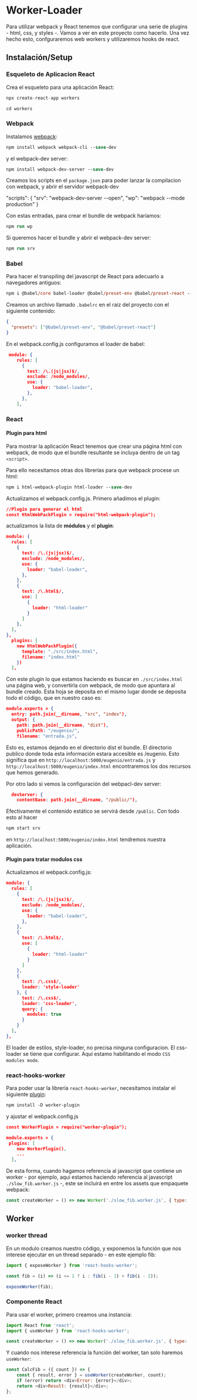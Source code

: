 # Worker-Loader

Para utilizar webpack y React tenemos que configurar una serie de plugins - html, css, y styles -. Vamos a ver en este proyecto como hacerlo. Una vez hecho esto, confguraremos web workers y utilizaremos hooks de react.

## Instalación/Setup

### Esqueleto de Aplicacion React

Crea el esqueleto para una aplicación React:

```js
npx create-react-app workers

cd workers
```

### Webpack


Instalamos [webpack](../workerizeloader/Webpack.md):

```ps
npm install webpack webpack-cli --save-dev
```

y el webpack-dev server:

```ps
npm install webpack-dev-server --save-dev
```

Creamos los scripts en el `package.json` para poder lanzar la compilacion con webpack, y abrir el servidor webpack-dev

"scripts": {
  "srv": "webpack-dev-server --open",
  "wp": "webpack --mode production"
}

Con estas entradas, para crear el bundle de webpack haríamos:

```ps
npm run wp
```

Si queremos hacer el bundle y abrir el webpack-dev server:

```ps
npm run srv
```

### Babel

Para hacer el transpiling del javascript de React para adecuarlo a navegadores antiguos:

```ps
npm i @babel/core babel-loader @babel/preset-env @babel/preset-react --save-dev
```

Creamos un archivo llamado `.babelrc` en el raiz del proyecto con el siguiente contenido:

```json
{
  "presets": ["@babel/preset-env", "@babel/preset-react"]
}
```

En el webpack.config.js configuramos el loader de babel:

```json
 module: {
    rules: [
      {
        test: /\.(js|jsx)$/,
        exclude: /node_modules/,
        use: {
          loader: "babel-loader",
        },
      },
    ],
```

### React

#### Plugin para html

Para mostrar la aplicación React tenemos que crear una página html con webpack, de modo que el bundle resultante se incluya dentro de un tag `<script>`.

Para ello necesitamos otras dos librerías para que webpack procese un html:

```ps
npm i html-webpack-plugin html-loader --save-dev
```

Actualizamos el webpack.config.js. Primero añadimos el plugin:

```json
//Plugin para generar el html
const HtmlWebPackPlugin = require("html-webpack-plugin");
```

actualizamos la lista de __módulos__ y el __plugin__:

```json
module: {
  rules: [
    {
      test: /\.(js|jsx)$/,
      exclude: /node_modules/,
      use: {
        loader: "babel-loader",
      },
    },
    {
      test: /\.html$/,
      use: [
        {
          loader: "html-loader"
        }
      ]
    },
  ],
},
  plugins: [
    new HtmlWebPackPlugin({
      template: "./src/index.html",
      filename: "index.html"
    })
  ],
```

Con este plugin lo que estamos haciendo es buscar en `./src/index.html` una página web, y convertirla con webpack, de modo que apuntara al bundle creado. Esta hoja se deposita en el mismo lugar donde se deposita todo el código, que en nuestro caso es:

```json
module.exports = {
  entry: path.join(__dirname, "src", "index"),
  output: {
    path: path.join(__dirname, "dist"),
    publicPath: "/eugenio/",
    filename: "entrada.js",
```

Esto es, estamos dejando en el directorio dist el bundle. El directorio publico donde toda esta información estara accesible es /eugenio. Esto significa que en `http://localhost:5000/eugenio/entrada.js` y `http://localhost:5000/eugenio/index.html` encontraremos los dos recursos que hemos generado.

Por otro lado si vemos la configuración del webpacl-dev server:

```json
  devServer: {
    contentBase: path.join(__dirname, "/public/"),
```

Efectivamente el contenido estático se servirá desde `/public`. Con todo esto al hacer

```ps
npm start srv
```

en `http://localhost:5000/eugenio/index.html` tendremos nuestra aplicación. 

#### Plugin para tratar modulos css

Actualizamos el webpack.config.js:

```json
module: {
  rules: [
    {
      test: /\.(js|jsx)$/,
      exclude: /node_modules/,
      use: {
        loader: "babel-loader",
      },
    },
    {
      test: /\.html$/,
      use: [
        {
          loader: "html-loader"
        }
      ]
    },
    {
      test: /\.css$/,
      loader: 'style-loader'
    }, {
      test: /\.css$/,
      loader: 'css-loader',
      query: {
        modules: true
      }
    }
  ],
},
```

El loader de estilos, style-loader, no precisa ninguna configuracion. El css-loader se tiene que configurar. Aquí estamo habilitando el modo `CSS modules mode`.

### react-hooks-worker

Para poder usar la librería `react-hooks-worker`, necesitamos instalar el siguiente [plugin](https://github.com/GoogleChromeLabs/worker-plugin):

```ps
npm install -D worker-plugin
```

y ajustar el webpack.config.js

```json
const WorkerPlugin = require("worker-plugin");

module.exports = {
 plugins: [
    new WorkerPlugin(),
    ...
  ],
```

De esta forma, cuando hagamos referencia al javascript que contiene un worker - por ejemplo, aqui estamos haciendo referencia al javascript `./slow_fib.worker.js` -, este se incluirá en entre los assets que empaquete webpack:

```js
const createWorker = () => new Worker('./slow_fib.worker.js', { type: 'module' });
```

## Worker

### worker thread

En un modulo creamos nuestro código, y exponemos la función que nos interese ejecutar en un thread separado - en este ejemplo fib:

```js
import { exposeWorker } from 'react-hooks-worker';

const fib = (i) => (i <= 1 ? i : fib(i - 1) + fib(i - 2));

exposeWorker(fib);
```

### Componente React

Para usar el worker, primero creamos una instancia:

```js
import React from 'react';
import { useWorker } from 'react-hooks-worker';

const createWorker = () => new Worker('./slow_fib.worker.js', { type: 'module' });
```

Y cuando nos interese referencia la función del worker, tan solo haremos `useWorker`:

```js
const CalcFib = ({ count }) => {
    const { result, error } = useWorker(createWorker, count);
    if (error) return <div>Error: {error}</div>;
    return <div>Result: {result}</div>;
};
```